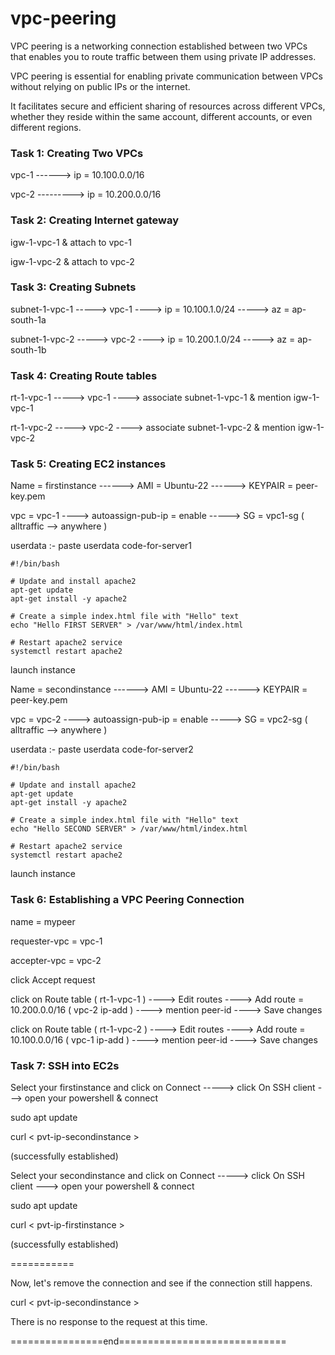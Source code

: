 # vpc-peering



VPC peering is a networking connection established between two VPCs that enables you to route traffic between them using private IP addresses.

VPC peering is essential for enabling private communication between VPCs without relying on public IPs or the internet. 

It facilitates secure and efficient sharing of resources across different VPCs, whether they reside within the same account, different accounts, or even different regions.


### Task 1: Creating Two VPCs

vpc-1    ------>   ip = 10.100.0.0/16


vpc-2   --------->   ip =  10.200.0.0/16


### Task 2: Creating Internet gateway


igw-1-vpc-1   &  attach to vpc-1


igw-1-vpc-2   &  attach to vpc-2


### Task 3: Creating Subnets


subnet-1-vpc-1   ----->  vpc-1    ---->   ip = 10.100.1.0/24    ----->   az  =  ap-south-1a

subnet-1-vpc-2   ----->  vpc-2    ---->   ip = 10.200.1.0/24    ----->   az  =  ap-south-1b



### Task 4: Creating Route tables


rt-1-vpc-1   ----->   vpc-1   ---->  associate  subnet-1-vpc-1  &  mention  igw-1-vpc-1

rt-1-vpc-2   ----->   vpc-2   ---->  associate  subnet-1-vpc-2  &  mention  igw-1-vpc-2



### Task 5: Creating EC2 instances


Name  =  firstinstance    ------>    AMI   =  Ubuntu-22     ------>   KEYPAIR  =  peer-key.pem   

vpc  =  vpc-1    ---->  autoassign-pub-ip  =  enable     ----->   SG  =  vpc1-sg ( alltraffic  -->  anywhere )

userdata  :-  paste userdata code-for-server1

```
#!/bin/bash

# Update and install apache2
apt-get update
apt-get install -y apache2

# Create a simple index.html file with "Hello" text
echo "Hello FIRST SERVER" > /var/www/html/index.html

# Restart apache2 service
systemctl restart apache2
```

launch instance



Name  =  secondinstance    ------>    AMI   =  Ubuntu-22     ------>   KEYPAIR  =  peer-key.pem   

vpc  =  vpc-2    ---->  autoassign-pub-ip  =  enable      ----->   SG  =  vpc2-sg ( alltraffic  -->  anywhere )

userdata  :-  paste userdata code-for-server2

```
#!/bin/bash

# Update and install apache2
apt-get update
apt-get install -y apache2

# Create a simple index.html file with "Hello" text
echo "Hello SECOND SERVER" > /var/www/html/index.html

# Restart apache2 service
systemctl restart apache2
```

launch instance




### Task 6: Establishing a VPC Peering Connection


name  =  mypeer

requester-vpc  =  vpc-1

accepter-vpc  =   vpc-2


click Accept request 


click on  Route table ( rt-1-vpc-1  )  ---->   Edit routes   ---->   Add route  =  10.200.0.0/16 ( vpc-2  ip-add )   ---->  mention peer-id   ---->   Save changes


click on  Route table ( rt-1-vpc-2  )  ---->   Edit routes   ---->   Add route  =  10.100.0.0/16 ( vpc-1  ip-add )   ---->  mention peer-id   ---->   Save changes




### Task 7: SSH into EC2s


Select your firstinstance and click on Connect    ----->   click On SSH client   --->  open your powershell & connect

sudo apt update

curl  < pvt-ip-secondinstance >


(successfully established)





Select your secondinstance and click on Connect    ----->   click On SSH client   --->  open your powershell & connect

sudo apt update

curl  < pvt-ip-firstinstance >


(successfully established)




===========

Now, let's remove the connection and see if the connection still happens.

curl  < pvt-ip-secondinstance >

There is no response to the request at this time.





================end=============================
